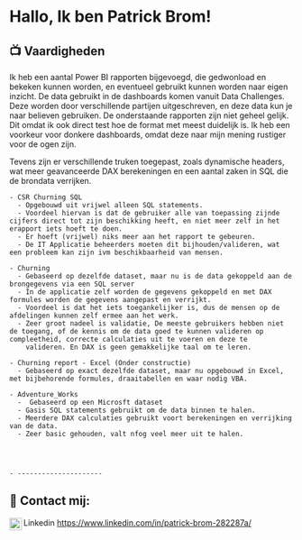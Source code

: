 <h1>Hallo, Ik ben Patrick Brom! <br/><a href="https://github.com/PatrickBrom/portfolio"></a> <a href="https://www.linkedin.com/in/patrick-brom-282287a/"></a>
  
<h2>📺 Vaardigheden</h2>

Ik heb een aantal Power BI rapporten bijgevoegd, die gedwonload en bekeken kunnen worden, en eventueel gebruikt kunnen worden naar eigen inzicht.
De data gebruikt in de dashboards komen vanuit Data Challenges. Deze worden door verschillende partijen uitgeschreven, en deze data kun je naar believen gebruiken.
De onderstaande rapporten zijn niet geheel gelijk. Dit omdat ik ook direct test hoe de format met meest duidelijk is. Ik heb een voorkeur voor donkere dashboards, omdat deze naar mijn mening rustiger 
voor de ogen zijn.

Tevens zijn er verschillende truken toegepast, zoals dynamische headers, wat meer geavanceerde DAX berekeningen en een aantal zaken in SQL die de brondata verrijken.


    - CSR Churning SQL
      - Opgebouwd uit vrijwel alleen SQL statements.
      - Voordeel hiervan is dat de gebruiker alle van toepassing zijnde cijfers direct tot zijn beschikking heeft, en niet meer zelf in het erapport iets hoeft te doen.
      - Er hoeft (vrijwel) niks meer aan het rapport te gebeuren.
      - De IT Applicatie beheerders moeten dit bijhouden/valideren, wat een probleem kan zijn ivm beschikbaarheid van mensen.
    
    - Churning
      - Gebaseerd op dezelfde dataset, maar nu is de data gekoppeld aan de brongegevens via een SQL server
      - In de applicatie zelf worden de gegevens gekoppeld en met DAX formules worden de gegevens aangepast en verrijkt.
      - Voordeel is dat het iets toegankelijker is, dus de mensen op de afdelingen kunnen zelf ermee aan het werk.
      - Zeer groot nadeel is validatie, De meeste gebruikers hebben niet de toegang, of de kennis om de data goed te kunnen valideren op compleetheid, correcte calculaties uit te voeren en deze te 
        valideren. En DAX is geen gemakkelijke taal om te leren.
        
    - Churning report - Excel (Onder constructie)
      - Gebaseerd op exact dezelfde dataset, maar nu opgebouwd in Excel, met bijbehorende formules, draaitabellen en waar nodig VBA.

    - Adventure_Works
      -  Gebaseerd op een Microsft dataset
      - Gasis SQL statements gebruikt om de data binnen te halen.
      - Meerdere DAX calculaties gebruikt voort berekeningen en verrijking van de data.
      - Zeer basic gehouden, valt nfog veel meer uit te halen.

      


    - ---------------------

  

<h2> 🤳 Contact mij:</h2>

<img align="left" alt="JoshMadakor | LinkedIn" width="22px" src="https://cdn.jsdelivr.net/npm/simple-icons@v3/icons/linkedin.svg" /> Linkedin
https://www.linkedin.com/in/patrick-brom-282287a/

